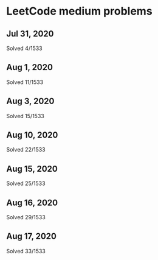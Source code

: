 # LeetCode medium problems

## Jul 31, 2020
Solved 4/1533

## Aug 1, 2020
Solved 11/1533

## Aug 3, 2020
Solved 15/1533

## Aug 10, 2020
Solved 22/1533

## Aug 15, 2020
Solved 25/1533

## Aug 16, 2020
Solved 29/1533

## Aug 17, 2020
Solved 33/1533